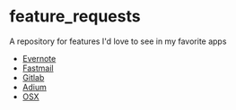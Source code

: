 feature_requests
================

A repository for features I'd love to see in my favorite apps

* [Evernote](https://github.com/sammcj/feature_requests/blob/master/evernote.md)
* [Fastmail](https://github.com/sammcj/feature_requests/blob/master/fastmail.md)
* [Gitlab](https://github.com/sammcj/feature_requests/blob/master/gitlab.md)
* [Adium](https://github.com/sammcj/feature_requests/blob/master/adium.md)
* [OSX](https://github.com/sammcj/feature_requests/blob/master/osx.md)
